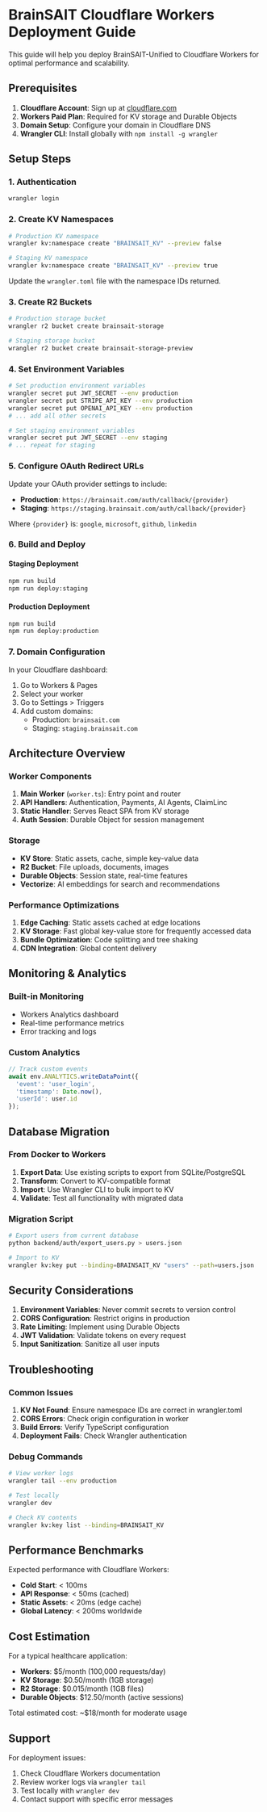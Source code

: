 # BrainSAIT Cloudflare Workers Deployment Guide

This guide will help you deploy BrainSAIT-Unified to Cloudflare Workers for optimal performance and scalability.

## Prerequisites

1. **Cloudflare Account**: Sign up at [cloudflare.com](https://cloudflare.com)
2. **Workers Paid Plan**: Required for KV storage and Durable Objects
3. **Domain Setup**: Configure your domain in Cloudflare DNS
4. **Wrangler CLI**: Install globally with `npm install -g wrangler`

## Setup Steps

### 1. Authentication
```bash
wrangler login
```

### 2. Create KV Namespaces
```bash
# Production KV namespace
wrangler kv:namespace create "BRAINSAIT_KV" --preview false

# Staging KV namespace  
wrangler kv:namespace create "BRAINSAIT_KV" --preview true
```

Update the `wrangler.toml` file with the namespace IDs returned.

### 3. Create R2 Buckets
```bash
# Production storage bucket
wrangler r2 bucket create brainsait-storage

# Staging storage bucket
wrangler r2 bucket create brainsait-storage-preview
```

### 4. Set Environment Variables
```bash
# Set production environment variables
wrangler secret put JWT_SECRET --env production
wrangler secret put STRIPE_API_KEY --env production
wrangler secret put OPENAI_API_KEY --env production
# ... add all other secrets

# Set staging environment variables
wrangler secret put JWT_SECRET --env staging
# ... repeat for staging
```

### 5. Configure OAuth Redirect URLs

Update your OAuth provider settings to include:
- **Production**: `https://brainsait.com/auth/callback/{provider}`
- **Staging**: `https://staging.brainsait.com/auth/callback/{provider}`

Where `{provider}` is: `google`, `microsoft`, `github`, `linkedin`

### 6. Build and Deploy

#### Staging Deployment
```bash
npm run build
npm run deploy:staging
```

#### Production Deployment
```bash
npm run build
npm run deploy:production
```

### 7. Domain Configuration

In your Cloudflare dashboard:
1. Go to Workers & Pages
2. Select your worker
3. Go to Settings > Triggers
4. Add custom domains:
   - Production: `brainsait.com`
   - Staging: `staging.brainsait.com`

## Architecture Overview

### Worker Components

1. **Main Worker** (`worker.ts`): Entry point and router
2. **API Handlers**: Authentication, Payments, AI Agents, ClaimLinc
3. **Static Handler**: Serves React SPA from KV storage
4. **Auth Session**: Durable Object for session management

### Storage

- **KV Store**: Static assets, cache, simple key-value data
- **R2 Bucket**: File uploads, documents, images
- **Durable Objects**: Session state, real-time features
- **Vectorize**: AI embeddings for search and recommendations

### Performance Optimizations

1. **Edge Caching**: Static assets cached at edge locations
2. **KV Storage**: Fast global key-value store for frequently accessed data
3. **Bundle Optimization**: Code splitting and tree shaking
4. **CDN Integration**: Global content delivery

## Monitoring & Analytics

### Built-in Monitoring
- Workers Analytics dashboard
- Real-time performance metrics
- Error tracking and logs

### Custom Analytics
```javascript
// Track custom events
await env.ANALYTICS.writeDataPoint({
  'event': 'user_login',
  'timestamp': Date.now(),
  'userId': user.id
});
```

## Database Migration

### From Docker to Workers

1. **Export Data**: Use existing scripts to export from SQLite/PostgreSQL
2. **Transform**: Convert to KV-compatible format
3. **Import**: Use Wrangler CLI to bulk import to KV
4. **Validate**: Test all functionality with migrated data

### Migration Script
```bash
# Export users from current database
python backend/auth/export_users.py > users.json

# Import to KV
wrangler kv:key put --binding=BRAINSAIT_KV "users" --path=users.json
```

## Security Considerations

1. **Environment Variables**: Never commit secrets to version control
2. **CORS Configuration**: Restrict origins in production
3. **Rate Limiting**: Implement using Durable Objects
4. **JWT Validation**: Validate tokens on every request
5. **Input Sanitization**: Sanitize all user inputs

## Troubleshooting

### Common Issues

1. **KV Not Found**: Ensure namespace IDs are correct in wrangler.toml
2. **CORS Errors**: Check origin configuration in worker
3. **Build Errors**: Verify TypeScript configuration
4. **Deployment Fails**: Check Wrangler authentication

### Debug Commands
```bash
# View worker logs
wrangler tail --env production

# Test locally
wrangler dev

# Check KV contents
wrangler kv:key list --binding=BRAINSAIT_KV
```

## Performance Benchmarks

Expected performance with Cloudflare Workers:
- **Cold Start**: < 100ms
- **API Response**: < 50ms (cached)
- **Static Assets**: < 20ms (edge cache)
- **Global Latency**: < 200ms worldwide

## Cost Estimation

For a typical healthcare application:
- **Workers**: $5/month (100,000 requests/day)
- **KV Storage**: $0.50/month (1GB storage)
- **R2 Storage**: $0.015/month (1GB files)
- **Durable Objects**: $12.50/month (active sessions)

Total estimated cost: ~$18/month for moderate usage

## Support

For deployment issues:
1. Check Cloudflare Workers documentation
2. Review worker logs via `wrangler tail`
3. Test locally with `wrangler dev`
4. Contact support with specific error messages
